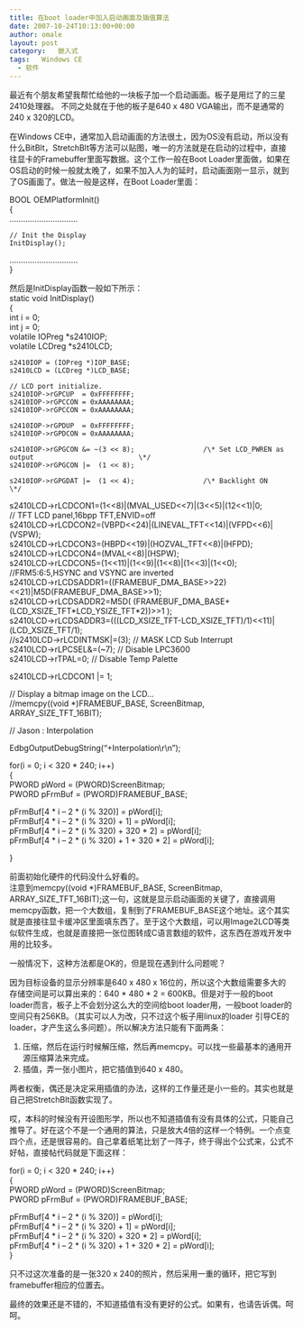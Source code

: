 ```yaml
---
title: 在boot loader中加入启动画面及插值算法
date: 2007-10-24T10:13:00+00:00
author: omale
layout: post
category:   嵌入式  
tags:   Windows CE
  - 软件
---
```

最近有个朋友希望我帮忙给他的一块板子加一个启动画面。板子是用烂了的三星2410处理器。 不同之处就在于他的板子是640 x 480 VGA输出，而不是通常的240 x 320的LCD。

在Windows CE中，通常加入启动画面的方法很土，因为OS没有启动，所以没有什么BitBlt，StretchBlt等方法可以贴图，唯一的方法就是在启动的过程中，直接往显卡的Framebuffer里面写数据。这个工作一般在Boot Loader里面做，如果在OS启动的时候一般就太晚了，如果不加入人为的延时，启动画面刚一显示，就到了OS画面了。做法一般是这样，在Boot Loader里面：

BOOL OEMPlatformInit()  
{  
…………………………  
      
      
    // Init the Display  
    InitDisplay();

…………………………  
}

然后是InitDisplay函数一般如下所示：  
static void InitDisplay()  
{  
    int i = 0;  
 int j = 0;  
    volatile IOPreg *s2410IOP;  
    volatile LCDreg *s2410LCD;

    s2410IOP = (IOPreg *)IOP_BASE;  
    s2410LCD = (LCDreg *)LCD_BASE; 

    // LCD port initialize.  
    s2410IOP->rGPCUP  = 0xFFFFFFFF;  
    s2410IOP->rGPCCON = 0xAAAAAAAA;  
    s2410IOP->rGPCCON = 0xAAAAAAAA;

    s2410IOP->rGPDUP  = 0xFFFFFFFF;  
    s2410IOP->rGPDCON = 0xAAAAAAAA;

    s2410IOP->rGPGCON &= ~(3 << 8);                 /\* Set LCD_PWREN as output                          \*/  
    s2410IOP->rGPGCON |=  (1 << 8);

    s2410IOP->rGPGDAT |=  (1 << 4);                 /\* Backlight ON                                     \*/

 s2410LCD->rLCDCON1=(1<<8)|(MVAL_USED<<7)|(3<<5)|(12<<1)|0;  
        // TFT LCD panel,16bpp TFT,ENVID=off  
 s2410LCD->rLCDCON2=(VBPD<<24)|(LINEVAL_TFT<<14)|(VFPD<<6)|(VSPW);  
 s2410LCD->rLCDCON3=(HBPD<<19)|(HOZVAL_TFT<<8)|(HFPD);  
 s2410LCD->rLCDCON4=(MVAL<<8)|(HSPW);  
 s2410LCD->rLCDCON5=(1<<11)|(1<<9)|(1<<8)|(1<<3)|(1<<0); //FRM5:6:5,HSYNC and VSYNC are inverted  
 s2410LCD->rLCDSADDR1=((FRAMEBUF\_DMA\_BASE>>22)<<21)|M5D(FRAMEBUF\_DMA\_BASE>>1);  
 s2410LCD->rLCDSADDR2=M5D( (FRAMEBUF\_DMA\_BASE+(LCD\_XSIZE\_TFT\*LCD\_YSIZE\_TFT\*2))>>1 );  
 s2410LCD->rLCDSADDR3=(((LCD\_XSIZE\_TFT-LCD\_XSIZE\_TFT)/1)<<11)|(LCD\_XSIZE\_TFT/1);  
 //s2410LCD->rLCDINTMSK|=(3); // MASK LCD Sub Interrupt  
 s2410LCD->rLPCSEL&=(~7); // Disable LPC3600  
 s2410LCD->rTPAL=0; // Disable Temp Palette  
   
 s2410LCD->rLCDCON1 |= 1;

   
 // Display a bitmap image on the LCD&#8230;  
    //memcpy((void *)FRAMEBUF\_BASE, ScreenBitmap, ARRAY\_SIZE\_TFT\_16BIT);

 // Jason : Interpolation

 EdbgOutputDebugString(&#8220;+Interpolation\r\n&#8221;);

 for(i = 0; i < 320 * 240; i++)  
 {  
  PWORD pWord = (PWORD)ScreenBitmap;  
  PWORD pFrmBuf = (PWORD)FRAMEBUF_BASE;

  pFrmBuf[4 \* i &#8211; 2 \* (i % 320)] = pWord[i];  
  pFrmBuf[4 \* i &#8211; 2 \* (i % 320) + 1] = pWord[i];  
  pFrmBuf[4 \* i &#8211; 2 \* (i % 320) + 320 * 2] = pWord[i];  
  pFrmBuf[4 \* i &#8211; 2 \* (i % 320) + 1 + 320 * 2] = pWord[i];

 }

前面初始化硬件的代码没什么好看的。  
注意到memcpy((void *)FRAMEBUF\_BASE, ScreenBitmap, ARRAY\_SIZE\_TFT\_16BIT);这一句，这就是显示启动画面的关键了，直接调用memcpy函数，把一个大数组，复制到了FRAMEBUF_BASE这个地址。这个其实就是直接往显卡缓冲区里面填东西了。至于这个大数组，可以用Image2LCD等类似软件生成，也就是直接把一张位图转成C语言数组的软件，这东西在游戏开发中用的比较多。

一般情况下，这种方法都是OK的，但是现在遇到什么问题呢？

因为目标设备的显示分辨率是640 x 480 x 16位的，所以这个大数组需要多大的存储空间是可以算出来的：640 \* 480 \* 2 = 600KB。但是对于一般的boot loader而言，板子上不会划分这么大的空间给boot loader用，一般boot loader的空间只有256KB。（其实可以人为改，只不过这个板子用linux的loader 引导CE的loader，才产生这么多问题）。所以解决方法只能有下面两条：

1. 压缩，然后在运行时候解压缩，然后再memcpy。可以找一些最基本的通用开源压缩算法来完成。  
2. 插值，弄一张小图片，把它插值到640 x 480。

两者权衡，偶还是决定采用插值的办法，这样的工作量还是小一些的。其实也就是自己把StretchBlt函数实现了。

哎，本科的时候没有开设图形学，所以也不知道插值有没有具体的公式，只能自己推导了。好在这个不是一个通用的算法，只是放大4倍的这样一个特例。一个点变四个点，还是很容易的。自己拿着纸笔比划了一阵子，终于得出个公式来，公式不好帖，直接帖代码就是下面这样：

 for(i = 0; i < 320 * 240; i++)  
 {  
  PWORD pWord = (PWORD)ScreenBitmap;  
  PWORD pFrmBuf = (PWORD)FRAMEBUF_BASE;

  pFrmBuf[4 \* i &#8211; 2 \* (i % 320)] = pWord[i];  
  pFrmBuf[4 \* i &#8211; 2 \* (i % 320) + 1] = pWord[i];  
  pFrmBuf[4 \* i &#8211; 2 \* (i % 320) + 320 * 2] = pWord[i];  
  pFrmBuf[4 \* i &#8211; 2 \* (i % 320) + 1 + 320 * 2] = pWord[i];  
 }

只不过这次准备的是一张320 x 240的照片，然后采用一重的循环，把它写到framebuffer相应的位置去。

最终的效果还是不错的，不知道插值有没有更好的公式。如果有，也请告诉偶。呵呵。